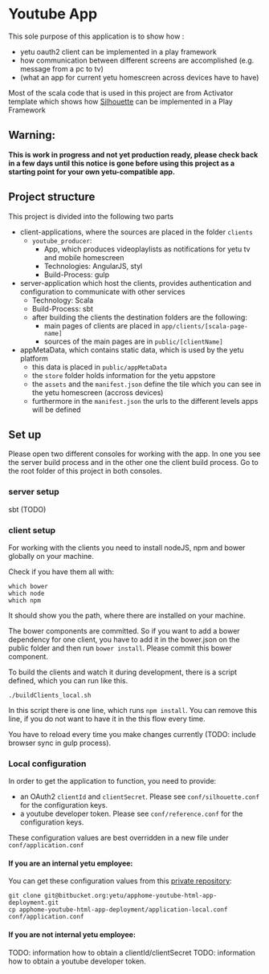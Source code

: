 # Youtube App
This sole purpose of this application is to show how :

* yetu oauth2 client can be implemented in a play framework
* how communication between different screens are accomplished (e.g. message from a pc to tv)
* (what an app for current yetu homescreen across devices have to have)

Most of the scala code that is used in this project are from Activator template which shows how [Silhouette](https://github.com/mohiva/play-silhouette)  can be implemented in a Play Framework

## Warning:

**This is work in progress and not yet production ready, please check back in a few days until this notice is gone before using this project as a starting point for your own yetu-compatible app.**

## Project structure
This project is divided into the following two parts

* client-applications, where the sources are placed in the folder `clients`
    * `youtube_producer`:
        * App, which produces videoplaylists as notifications for yetu tv and mobile homescreen
        * Technologies: AngularJS, styl
        * Build-Process: gulp
* server-application which host the clients, provides authentication and configuration to communicate with other services
    * Technology: Scala
    * Build-Process: sbt
    * after building the clients the destination folders are the following:
        * main pages of clients are placed in `app/clients/[scala-page-name]`
        * sources of the main pages are in `public/[clientName]`
* appMetaData, which contains static data, which is used by the yetu platform
    * this data is placed in `public/appMetaData`
    * the `store` folder holds information for the yetu appstore
    * the `assets` and the `manifest.json` define the tile which you can see in the yetu homescreen (accross devices)
    * furthermore in the `manifest.json` the urls to the different levels apps will be defined
    
## Set up

Please open two different consoles for working with the app. In one you see the server build process
and in the other one the client build process. Go to the root folder of this project in both consoles.

### server setup

sbt (TODO)

### client setup

For working with the clients you need to install nodeJS, npm and bower globally on your machine.

Check if you have them all with:
```
which bower
which node
which npm
```
It should show you the path, where there are installed on your machine.

The bower components are committed. So if you want to add a bower dependency for one client, you have to 
add it in the bower.json on the public folder and then run `bower install`. Please commit this bower component.

To build the clients and watch it during development, there is a script defined, which you can run like this.

```
./buildClients_local.sh
```

In this script there is one line, which runs `npm install`. You can remove this line, if you do not want to have it
in the this flow every time.

You have to reload every time you make changes currently (TODO: include browser sync in gulp process).

### Local configuration

In order to get the application to function, you need to provide:

- an OAuth2 `clientId` and `clientSecret`. Please see `conf/silhouette.conf` for the configuration keys.
- a youtube developer token. Please see `conf/reference.conf` for the configuration keys.

These configuration values are best overridden in a new file under `conf/application.conf`

#### If you are an internal yetu employee:

You can get these configuration values from this [private repository](https://bitbucket.org/yetu/apphome-youtube-html-app-deployment):

```
git clone git@bitbucket.org:yetu/apphome-youtube-html-app-deployment.git
cp apphome-youtube-html-app-deployment/application-local.conf conf/application.conf
```

#### If you are not internal yetu employee:

TODO: information how to obtain a clientId/clientSecret
TODO: information how to obtain a youtube developer token.